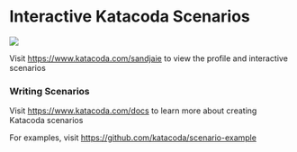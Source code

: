 # Interactive Katacoda Scenarios

[![](http://shields.katacoda.com/katacoda/sandjaie/count.svg)](https://www.katacoda.com/sandjaie "Get your profile on Katacoda.com")

Visit https://www.katacoda.com/sandjaie to view the profile and interactive scenarios

### Writing Scenarios
Visit https://www.katacoda.com/docs to learn more about creating Katacoda scenarios

For examples, visit https://github.com/katacoda/scenario-example
